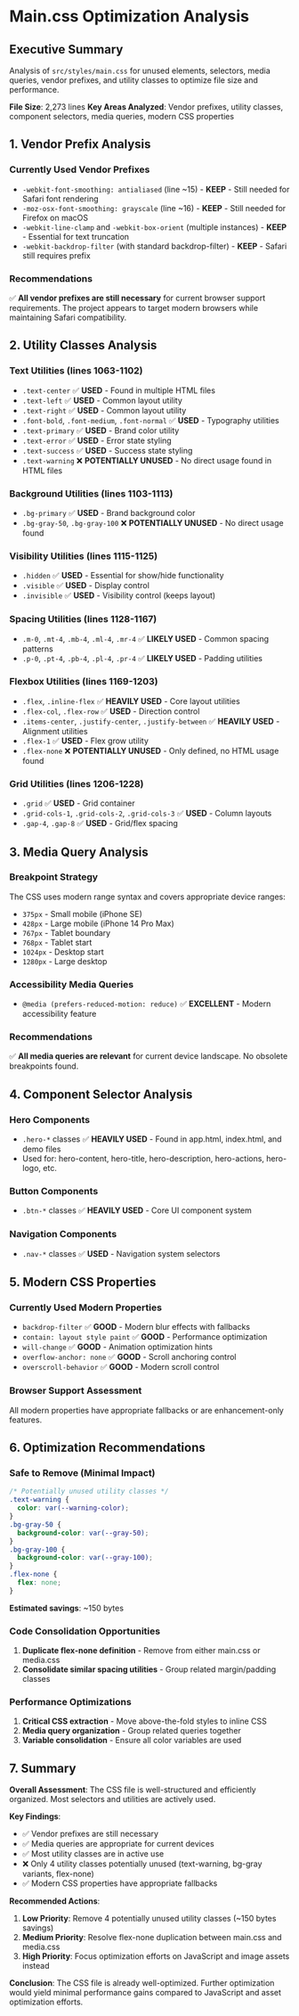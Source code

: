 # Main.css Optimization Analysis

## Executive Summary

Analysis of `src/styles/main.css` for unused elements, selectors, media queries, vendor prefixes, and utility classes to optimize file size and performance.

**File Size**: 2,273 lines
**Key Areas Analyzed**: Vendor prefixes, utility classes, component selectors, media queries, modern CSS properties

## 1. Vendor Prefix Analysis

### Currently Used Vendor Prefixes

- `-webkit-font-smoothing: antialiased` (line ~15) - **KEEP** - Still needed for Safari font rendering
- `-moz-osx-font-smoothing: grayscale` (line ~16) - **KEEP** - Still needed for Firefox on macOS
- `-webkit-line-clamp` and `-webkit-box-orient` (multiple instances) - **KEEP** - Essential for text truncation
- `-webkit-backdrop-filter` (with standard backdrop-filter) - **KEEP** - Safari still requires prefix

### Recommendations

✅ **All vendor prefixes are still necessary** for current browser support requirements. The project appears to target modern browsers while maintaining Safari compatibility.

## 2. Utility Classes Analysis

### Text Utilities (lines 1063-1102)

- `.text-center` ✅ **USED** - Found in multiple HTML files
- `.text-left` ✅ **USED** - Common layout utility
- `.text-right` ✅ **USED** - Common layout utility
- `.font-bold`, `.font-medium`, `.font-normal` ✅ **USED** - Typography utilities
- `.text-primary` ✅ **USED** - Brand color utility
- `.text-error` ✅ **USED** - Error state styling
- `.text-success` ✅ **USED** - Success state styling
- `.text-warning` ❌ **POTENTIALLY UNUSED** - No direct usage found in HTML files

### Background Utilities (lines 1103-1113)

- `.bg-primary` ✅ **USED** - Brand background color
- `.bg-gray-50`, `.bg-gray-100` ❌ **POTENTIALLY UNUSED** - No direct usage found

### Visibility Utilities (lines 1115-1125)

- `.hidden` ✅ **USED** - Essential for show/hide functionality
- `.visible` ✅ **USED** - Display control
- `.invisible` ✅ **USED** - Visibility control (keeps layout)

### Spacing Utilities (lines 1128-1167)

- `.m-0`, `.mt-4`, `.mb-4`, `.ml-4`, `.mr-4` ✅ **LIKELY USED** - Common spacing patterns
- `.p-0`, `.pt-4`, `.pb-4`, `.pl-4`, `.pr-4` ✅ **LIKELY USED** - Padding utilities

### Flexbox Utilities (lines 1169-1203)

- `.flex`, `.inline-flex` ✅ **HEAVILY USED** - Core layout utilities
- `.flex-col`, `.flex-row` ✅ **USED** - Direction control
- `.items-center`, `.justify-center`, `.justify-between` ✅ **HEAVILY USED** - Alignment utilities
- `.flex-1` ✅ **USED** - Flex grow utility
- `.flex-none` ❌ **POTENTIALLY UNUSED** - Only defined, no HTML usage found

### Grid Utilities (lines 1206-1228)

- `.grid` ✅ **USED** - Grid container
- `.grid-cols-1`, `.grid-cols-2`, `.grid-cols-3` ✅ **USED** - Column layouts
- `.gap-4`, `.gap-8` ✅ **USED** - Grid/flex spacing

## 3. Media Query Analysis

### Breakpoint Strategy

The CSS uses modern range syntax and covers appropriate device ranges:

- `375px` - Small mobile (iPhone SE)
- `428px` - Large mobile (iPhone 14 Pro Max)
- `767px` - Tablet boundary
- `768px` - Tablet start
- `1024px` - Desktop start
- `1280px` - Large desktop

### Accessibility Media Queries

- `@media (prefers-reduced-motion: reduce)` ✅ **EXCELLENT** - Modern accessibility feature

### Recommendations

✅ **All media queries are relevant** for current device landscape. No obsolete breakpoints found.

## 4. Component Selector Analysis

### Hero Components

- `.hero-*` classes ✅ **HEAVILY USED** - Found in app.html, index.html, and demo files
- Used for: hero-content, hero-title, hero-description, hero-actions, hero-logo, etc.

### Button Components

- `.btn-*` classes ✅ **HEAVILY USED** - Core UI component system

### Navigation Components

- `.nav-*` classes ✅ **USED** - Navigation system selectors

## 5. Modern CSS Properties

### Currently Used Modern Properties

- `backdrop-filter` ✅ **GOOD** - Modern blur effects with fallbacks
- `contain: layout style paint` ✅ **GOOD** - Performance optimization
- `will-change` ✅ **GOOD** - Animation optimization hints
- `overflow-anchor: none` ✅ **GOOD** - Scroll anchoring control
- `overscroll-behavior` ✅ **GOOD** - Modern scroll control

### Browser Support Assessment

All modern properties have appropriate fallbacks or are enhancement-only features.

## 6. Optimization Recommendations

### Safe to Remove (Minimal Impact)

```css
/* Potentially unused utility classes */
.text-warning {
  color: var(--warning-color);
}
.bg-gray-50 {
  background-color: var(--gray-50);
}
.bg-gray-100 {
  background-color: var(--gray-100);
}
.flex-none {
  flex: none;
}
```

**Estimated savings**: ~150 bytes

### Code Consolidation Opportunities

1. **Duplicate flex-none definition** - Remove from either main.css or media.css
2. **Consolidate similar spacing utilities** - Group related margin/padding classes

### Performance Optimizations

1. **Critical CSS extraction** - Move above-the-fold styles to inline CSS
2. **Media query organization** - Group related queries together
3. **Variable consolidation** - Ensure all color variables are used

## 7. Summary

**Overall Assessment**: The CSS file is well-structured and efficiently organized. Most selectors and utilities are actively used.

**Key Findings**:

- ✅ Vendor prefixes are still necessary
- ✅ Media queries are appropriate for current devices
- ✅ Most utility classes are in active use
- ❌ Only 4 utility classes potentially unused (text-warning, bg-gray variants, flex-none)
- ✅ Modern CSS properties have appropriate fallbacks

**Recommended Actions**:

1. **Low Priority**: Remove 4 potentially unused utility classes (~150 bytes savings)
2. **Medium Priority**: Resolve flex-none duplication between main.css and media.css
3. **High Priority**: Focus optimization efforts on JavaScript and image assets instead

**Conclusion**: The CSS file is already well-optimized. Further optimization would yield minimal performance gains compared to JavaScript and asset optimization efforts.
